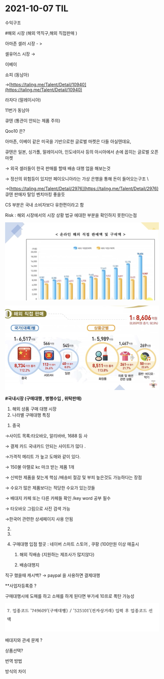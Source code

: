 # 2021-10-07 TIL

수익구조 

#해외 시장 (해외 역직구,해외 직접판매 ) 

아마존 셀러  시장 - > 

셀유어스  시장  → 

이베이 

쇼피 (동남아) 

→[https://taling.me/Talent/Detail/10940](https://taling.me/Talent/Detail/10940) 

라자다 (말레이시아) 

11번가 동남아 

큐텐  (통관이 안되는 제품 주의) 

Qoo10 은?

아마존, 이베이 같은 미국을 기반으로한 글로벌 마켓은 다들 아실텐데요,

큐텐은 일본, 싱가폴, 말레이시아, 인도네이사 등의 아시아에서 손에 꼽히는 글로벌 오픈마켓

→ 외국 셀러들이 한국 판매를 할때 배송 대행 업을 해보는것 

→ 정산의 위험등이 있지만 페이오니아라는 가상 은행을 통해 돈이 들어오는구조 \

→[https://taling.me/Talent/Detail/2976](https://taling.me/Talent/Detail/2976) 큐텐 판매자 탈잉 벤치마킹 좋을듯 

CS 부분은 국내 소비자보다 유한편이라고 함 

Risk :  해외 시장에서의 시장 상황 법규 에대한 부분을 확인하지 못한다는점 

![Untitled](2021-10-07%20TIL%20c16020b287c34046acb1f402568f0cb6/Untitled.png)

![Untitled](2021-10-07%20TIL%20c16020b287c34046acb1f402568f0cb6/Untitled%201.png)

**#국내시장 (구매대행 , 병행수입 , 위탁판매)** 

1. 해외  상품 구매 대행 시장 
2. 나라별 구매대행 특징  

1) 중국 

→사이트 목록:타오바오, 알리바바, 1688 등 사

→ 결제 카드 국내카드 안되는 사이트가 많다 . 

→가격적 메리트 가 높고 도매와 같이 있다. 

→ 150불 아랠로 kc 마크 받는 제품 1개

→ 신박한 제품을 찾는게 핵심 /배송비 절감 및 부피 높은것도 가능하다는 장점 

→ 수요가 많은 제품보다는 적당한 수요가 있는것들

→ 배대지 카페 또는 다른 카페들 확인 /key word 공부 필수 

→ 타오바오 그림으로 사진 검색 가능 

→한국어 관련한 상세페이지 사용 안됨 

2) 

3) 

4) 구매대행 입점 할곳 : 네이버 스마트 스토어 ,  쿠팡 (100만원 이상 매출시 

      1) 해외 직배송 (지원하는 제조사가 많지않다)

      2)  배송대행지 

 직구 했을때 캐시백? →  paypal 을 사용하면 결제대행 

**사업자등록증 ? 

구매대행시에 도매를 하고 소매를 하게 된다면 부가세 10프로 폭탄 가능성

![Untitled](2021-10-07%20TIL%20c16020b287c34046acb1f402568f0cb6/Untitled%202.png)

배대지와 관세 문제 ? 

상품선택?

 번역 방법 

방식의 차이